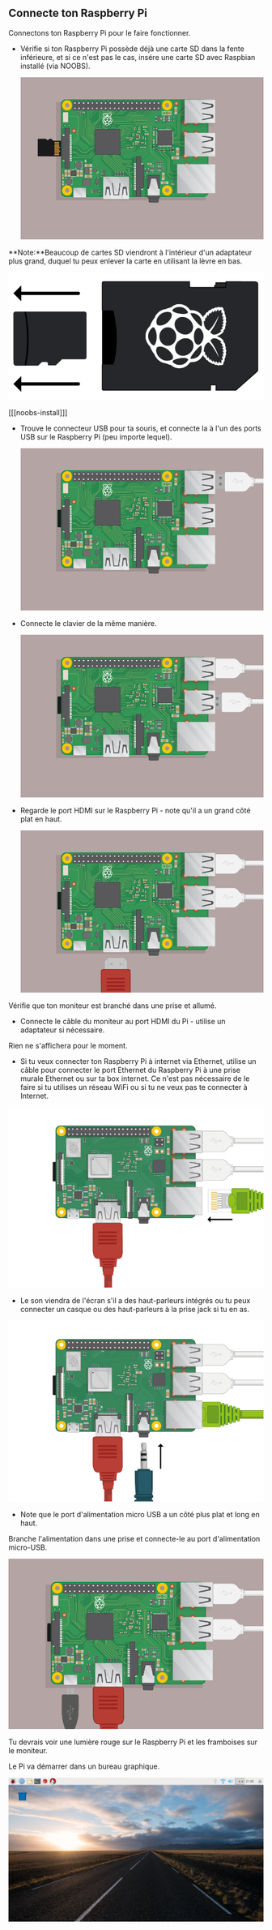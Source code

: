 ## Connecte ton Raspberry Pi

Connectons ton Raspberry Pi pour le faire fonctionner.

+ Vérifie si ton Raspberry Pi possède déjà une carte SD dans la fente inférieure, et si ce n'est pas le cas, insére une carte SD avec Raspbian installé (via NOOBS).
    
    ![capture d'écran](images/pi-sd.png)

**Note:**Beaucoup de cartes SD viendront à l'intérieur d'un adaptateur plus grand, duquel tu peux enlever la carte en utilisant la lèvre en bas.

![port de carte sd](images/sd-card-holder.png)

[[[noobs-install]]]

+ Trouve le connecteur USB pour ta souris, et connecte la à l'un des ports USB sur le Raspberry Pi (peu importe lequel).
    
    ![capture d'écran](images/pi-mouse.png)

+ Connecte le clavier de la même manière.
    
    ![capture d'écran](images/pi-keyboard.png)

+ Regarde le port HDMI sur le Raspberry Pi - note qu'il a un grand côté plat en haut.
    
    ![capture d'écran](images/pi-hdmi.png)

Vérifie que ton moniteur est branché dans une prise et allumé.

+ Connecte le câble du moniteur au port HDMI du Pi - utilise un adaptateur si nécessaire.

Rien ne s'affichera pour le moment.

+ Si tu veux connecter ton Raspberry Pi à internet via Ethernet, utilise un câble pour connecter le port Ethernet du Raspberry Pi à une prise murale Ethernet ou sur ta box internet. Ce n'est pas nécessaire de le faire si tu utilises un réseau WiFi ou si tu ne veux pas te connecter à Internet.

![ethernet](images/pi-ethernet.png)

+ Le son viendra de l'écran s'il a des haut-parleurs intégrés ou tu peux connecter un casque ou des haut-parleurs à la prise jack si tu en as.

![casque audio](images/pi-headphones.png)

+ Note que le port d'alimentation micro USB a un côté plus plat et long en haut.

Branche l'alimentation dans une prise et connecte-le au port d'alimentation micro-USB.

![capture d'écran](images/pi-power.png)

Tu devrais voir une lumière rouge sur le Raspberry Pi et les framboises sur le moniteur.

Le Pi va démarrer dans un bureau graphique.

![capture d'écran](images/pi-desktop.png)